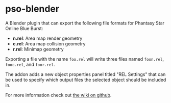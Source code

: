 # pso-blender

A Blender plugin that can export the following file formats for Phantasy Star Online Blue Burst:
* **n.rel**: Area map render geometry
* **c.rel**: Area map collision geometry
* **r.rel**: Minimap geometry

Exporting a file with the name `foo.rel` will write three files named `foon.rel`, `fooc.rel`, and `foor.rel`.

The addon adds a new object properties panel titled "REL Settings" that can be used to specify which output files the selected object should be included in.

For more information check out [the wiki on github](https://github.com/jtuu/pso-blender/wiki).
